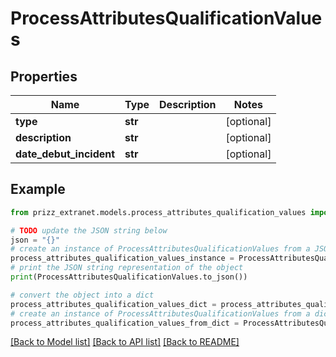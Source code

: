 # ProcessAttributesQualificationValues


## Properties

Name | Type | Description | Notes
------------ | ------------- | ------------- | -------------
**type** | **str** |  | [optional] 
**description** | **str** |  | [optional] 
**date_debut_incident** | **str** |  | [optional] 

## Example

```python
from prizz_extranet.models.process_attributes_qualification_values import ProcessAttributesQualificationValues

# TODO update the JSON string below
json = "{}"
# create an instance of ProcessAttributesQualificationValues from a JSON string
process_attributes_qualification_values_instance = ProcessAttributesQualificationValues.from_json(json)
# print the JSON string representation of the object
print(ProcessAttributesQualificationValues.to_json())

# convert the object into a dict
process_attributes_qualification_values_dict = process_attributes_qualification_values_instance.to_dict()
# create an instance of ProcessAttributesQualificationValues from a dict
process_attributes_qualification_values_from_dict = ProcessAttributesQualificationValues.from_dict(process_attributes_qualification_values_dict)
```
[[Back to Model list]](../README.md#documentation-for-models) [[Back to API list]](../README.md#documentation-for-api-endpoints) [[Back to README]](../README.md)


